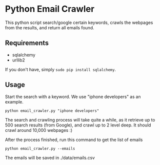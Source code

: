Python Email Crawler
====================

This python script search/google certain keywords, crawls the webpages from the results, and return all emails found.

Requirements
------------

- sqlalchemy
- urllib2

If you don't have, simply `sudo pip install sqlalchemy`. 


Usage
-------

Start the search with a keyword. We use "iphone developers" as an example.

	python email_crawler.py "iphone developers"

The search and crawling process will take quite a while, as it retrieve up to 500 search results (from Google), and crawl up to 2 level deep. It should crawl around 10,000 webpages :)

After the process finished, run this command to get the list of emails

	python email_crawler.py --emails

The emails will be saved in ./data/emails.csv
